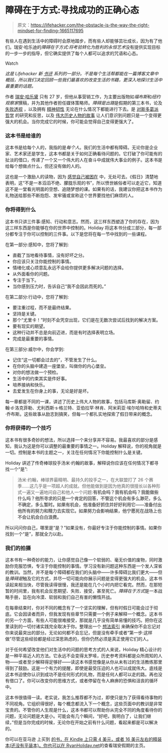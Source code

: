 # 障碍在于方式:寻找成功的正确心态

> 原文：<https://lifehacker.com/the-obstacle-is-the-way-the-right-mindset-for-finding-1665117695>

有些人在遇到生活中的障碍时会原地踏步，而有些人却能够茁壮成长，因为有了他们。瑞安·哈乐迪的*障碍在于方式:将考验转化为胜利的永恒艺术*没有提供实现目标的一步一步的指导，但它确实提供了每个人都可以追求的咒语和心态。

Watch

*这是 Lifehacker 新* [*书评*](http://lifehacker.com/book-reviews) *系列的一部分。不是每个生活帮都能在一篇博客文章中概括，所以我们决定回顾一些我们最喜欢的改变生活的书籍，更深入地探讨生活中最重要的话题。*

作者 [瑞安·哈乐黛](https://lifehacker.com/im-ryan-holiday-and-this-is-how-i-work-1485776137) 只有 27 岁，但他从事营销工作，为主要出版物如*福布斯*和*纽约观察家*撰稿，并为其他作者担任媒体策略师。*障碍是出路*是假期的第三本书，论及 [失败](http://lifehacker.com/how-to-move-past-failure-1597951611)[透视](http://lifehacker.com/recalibrate-your-reality-5891564) ，以及拥有 [精神韧性](http://lifehacker.com/how-and-why-to-develop-your-mental-toughness-1619305771) 无论在什么情况下都能进行下去。是 [对斯多葛派哲学](http://lifehacker.com/a-guide-to-the-good-life-the-best-life-hacks-from-the-1644415861) 的研究和反思，以及 [伟大历史人物的故事](http://lifehacker.com/steve-jobs-best-productivity-tricks-1632476352) 让人们意识到问题只是一个变得更强大的机会。当你完成它的时候，你可能会觉得自己变得更强大了。

### **这本书是给谁的**

这本书是给每个人的，我指的是*每个人*。我们的生活中都有障碍。无论你是企业家、艺术家还是学生，这本书都是关于如何正确看待问题的。它打破了你可能有的扯淡的借口，传递了一个又一个伟大的人在奋斗中成就伟大事业的例子。这本书是给每个想做点什么，但还没有做的人的。

这也是一个激励人的读物，因为 [感觉自己被困在](https://lifehacker.com/where-to-start-when-it-feels-like-nothing-is-going-righ-1640250197) 中，无处可去。《假日》清楚地表明，这“不是一本滔滔不绝、朦胧乐观的书”，所以愤世嫉俗者可以走近它，知道这不是一堂看光明面的空想、追随梦想的课。如果有的话，我建议你把这本书作为礼物送给那些不断抱怨、发牢骚或宣称这个世界要找他们麻烦的人。

### **你将得到什么**

这本书只讲三件事:感知、行动和意志。然而，这三样东西塑造了你的存在，因为这三样东西是你能够在你的世界中控制的。Holiday 将这本书分成三部分，每一部分都专注于你可以控制的三件事。以下是您将在每一节中找到的一些课程。

在第一部分:感知中，您将了解到:

*   直截了当地看待事情，没有好坏之分。
*   你应该只关注你能控制的事情。
*   情绪化或心烦意乱永远不会给你提供更多解决问题的选择。
*   从外面看你的问题。
*   专注于当下。
*   当你感到压力时，告诉自己“我不会因此而死的。”

在第二部分:行动中，您将了解到:

*   要注重过程，而不是最终结果。
*   坚持是关键。
*   那个“尤里卡！”时刻不会凭空出现，它们是在无数次尝试后找到的解决方案。
*   要有现实的期望。
*   这种行动并不总是向前迈进，而是有时选择表明立场。
*   完成是最重要的事情。

在第三部分:威尔中，你会学到:

*   记住“这一切都会过去的”，不管发生了什么。
*   在你的头脑中建造一座堡垒，叫做你的内心堡垒。
*   对你的想法做一个预检。
*   生活中的约束其实是件好事。
*   培养接纳和快乐。
*   去爱发生在你身上的事，无论是好是坏。

每一章都是不同的一课，讲述了历史上伟大人物的故事，包括马库斯·奥勒留、约翰·d·洛克菲勒、尤利西斯·s·格兰特、亚伯拉罕·林肯、阿米莉亚·埃尔哈特和史蒂夫·乔布斯。这些故事从励志到搞笑，但每一个都扎实地探索了假日带来的概念。

### **你将获得的一个技巧**

这本书有很多奇妙的想法，所以选择一个来分享并不容易。我最喜欢的部分是感知，我认为这是你可以调整的最重要的事情之一。Holiday 解释说，你的视角就是一切。控制是本书的主题之一，关注在任何情况下你能控制什么是关键。

Holiday 讲述了传奇棒球投手汤米·约翰的故事，解释说你应该在任何情况下都寻找一个“是”:

> 汤米·约翰，棒球界最精明、最持久的投手之一，在大联盟打了 26 个赛季……这几乎是一项超人的成就。但他能做到是因为他真的很擅长以各种形式一遍又一遍地问自己和他人一个问题:**有机会吗？我有机会吗？我能做些什么吗？他所寻求的只是一个肯定的回答，不管这个机会有多么渺茫，多么不确定，多么暂时。如果有机会，他准备好抓住并好好利用它——准备付出他所有的努力和精力去实现它。如果努力会影响结果，他宁愿死在战场上也不会让机会白白浪费。**

所以问问你自己，哪里是“是？”如果没有，你最好专注于你能控制的事情。如果你找到一个“是”，那就全力以赴。

### **我们的拍摄**

这本书有一种奇妙的能力，让你感觉自己像一个软弱的、毫无价值的废物，同时激励你克服恐惧，专注于你能控制的事情。学习没有新问题这种东西是一个发人深省的教训。当然，并不是每个障碍都在我们的头脑中——许多障碍比我们更大——但是*障碍是*触及它的方式，并尽一切可能向你展示问题是变得更强大的机会。这本书读起来相当快，尽管我读得很慢，我还是能在几个小时内把它看完。然而，在那短暂的时间里，我有机会反思期望、失败、接受，甚至死亡。*障碍在于方式*是一本战略手册，旨在向冷漠、软弱和我们自己有害的懒惰开战。

在每章结束时，你对不同的概念有了一个坚实的理解，但有时假日可能会过于彻底。它会因读者而异，但我发现有些章节只需要一个例子来解释一个概念。这本书的另一个方面，有些人可能很难接受，那就是几乎没有简单易懂的技巧。把你在这里读到的一切付诸实践完全取决于你。整理出一个 [想法索引](https://lifehacker.com/get-more-out-of-the-books-you-read-with-an-idea-index-1650296391) 来确保你不会忘记对你来说最突出的部分。无论如何都不会忘记，但是没有牵手或者“第一步:这样做”尽管这些经验都是经过深思熟虑的，但你仍然必须是真正使用它们的人。

对于任何希望改变他们对生活中的问题的思考方式的人来说，Holiday 精心设计的是一种平易近人的方法。它永远不会变得太罗嗦，历史参考资料都是众所周知的人物——或者至少解释得足够好——读这本书感觉像是从你从未有过的生活教练那里得到了鼓励。这是一个有力的提醒，即使是最受压迫的人也可以成就伟大。底线是这本书迫使你认识到成功不是任何形式的礼物，而是任何人都可以走的路。再也没有借口了。你可以改变你的思维方式，或者停留在令人麻痹的恐惧和沮丧的循环中。

这本书很值得一读。老实说，我怎么推荐都不为过，即使只是为了获得看待事物的不同视角。它组织得很好，每个概念都流入下一个概念，这些页面中的教训是非常宝贵的。不管你的人生观是什么，这本书都可以帮助你从完全不同的角度看待你的问题，无论问题是大是小。可能会有几个瞬间，“好吧，我明白了，让我们继续，”但是当你完成的时候，无论你在开始之前有什么问题，看起来都是可以解决的。

你可以在亚马逊 上买到 [的书，在 Kindle 上只需 4 美元，或者 16 美元左右的精装本(还没有平装本)。你也可以在 RyanHoliday.net](https://www.amazon.com/dp/1591846358?asc_campaign=InlineText&asc_refurl=https://lifehacker.com/the-obstacle-is-the-way-the-right-mindset-for-finding-1665117695&asc_source=&linkCode=ogi&psc=1&smid=ATVPDKIKX0DER&tag=kinjalifehackerlink-20&th=1)的查看瑞安假期的主页。